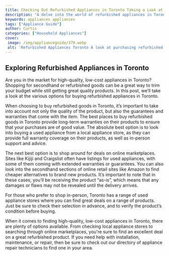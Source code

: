 ```yaml
---
title: Checking Out Refurbished Appliances in Toronto Taking a Look at Refurbished Appliances in the City
description: "A delve into the world of refurbished appliances in Toronto Discover the savings benefits and tips when purchasing a refurbished item in the city"
keywords: appliances appliances
tags: ["Appliance Guide"]
author: Curtis
categories: ["Household Appliances"]
cover: 
 image: /img/applianceguide/370.webp
 alt: 'Refurbished Appliances Toronto A look at purchasing refurbished appliances in Toronto'
---
```

## Exploring Refurbished Appliances in Toronto

Are you in the market for high-quality, low-cost appliances in Toronto? Shopping for secondhand or refurbished goods can be a great way to trim your budget while still getting great quality products. In this post, we’ll take a look at the various options for buying refurbished appliances in Toronto. 

When choosing to buy refurbished goods in Toronto, it’s important to take into account not only the quality of the product, but also the guarantees and warranties that come with the item. The best places to buy refurbished goods in Toronto provide long-term warranties on their products to ensure that your purchases are of good value. The absolute best option is to look into buying a used appliance from a local appliance store, as they can provide full warranty coverage on their products, as well as in-person support and advice. 

The next best option is to shop around for deals on online marketplaces. Sites like Kijiji and Craigslist often have listings for used appliances, with some of them coming with extended warranties or guarantees. You can also look into the secondhand sections of online retail sites like Amazon to find cheaper alternatives to brand new products. It’s important to note that in these cases, you’ll be receiving the product “as-is”, which means that any damages or flaws may not be revealed until the delivery arrives.

For those who prefer to shop in-person, Toronto has a range of used appliance stores where you can find great deals on a range of products. Just be sure to check their selection in advance, and to verify the product’s condition before buying. 

When it comes to finding high-quality, low-cost appliances in Toronto, there are plenty of options available. From checking local appliance stores to searching through online marketplaces, you're sure to find an excellent deal on a great refurbished product. If you need help with installation, maintenance, or repair, then be sure to check out our directory of appliance repair technicians to find one in your area.
